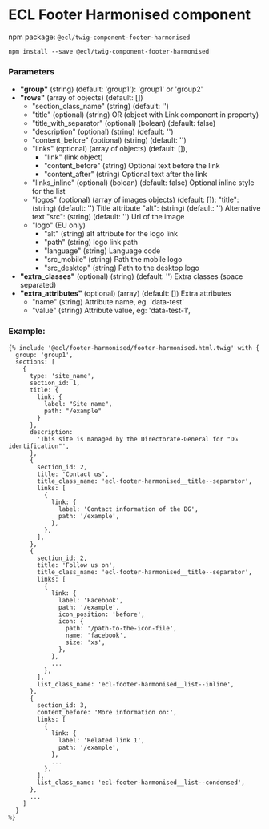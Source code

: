 # ECL Footer Harmonised component

npm package: `@ecl/twig-component-footer-harmonised`

```shell
npm install --save @ecl/twig-component-footer-harmonised
```

### Parameters

- **"group"** (string) (default: 'group1'): 'group1' or 'group2'
- **"rows"** (array of objects) (default: [])
  - "section_class_name" (string) (default: '')
  - "title" (optional) (string) OR (object with Link component in property)
  - "title_with_separator" (optional) (bolean) (default: false)
  - "description" (optional) (string) (default: '')
  - "content_before" (optional) (string) (default: '')
  - "links" (optional) (array of objects) (default: []),
    - "link" (link object)
    - "content_before" (string) Optional text before the link
    - "content_after" (string) Optional text after the link
  - "links_inline" (optional) (bolean) (default: false) Optional inline style for the list
  - "logos" (optional) (array of images objects) (default: []):
    "title": (string) (default: '') Title attribute
    "alt": (string) (default: '') Alternative text
    "src": (string) (default: '') Url of the image
  - "logo" (EU only)
    - "alt" (string) alt attribute for the logo link
    - "path" (string) logo link path
    - "language" (string) Language code
    - "src_mobile" (string) Path the mobile logo
    - "src_desktop" (string) Path to the desktop logo
- **"extra_classes"** (optional) (string) (default: '') Extra classes (space separated)
- **"extra_attributes"** (optional) (array) (default: []) Extra attributes
  - "name" (string) Attribute name, eg. 'data-test'
  - "value" (string) Attribute value, eg: 'data-test-1',

### Example:

<!-- prettier-ignore -->
```twig
{% include '@ecl/footer-harmonised/footer-harmonised.html.twig' with { 
  group: 'group1', 
  sections: [ 
    { 
      type: 'site_name', 
      section_id: 1,
      title: { 
        link: { 
          label: "Site name", 
          path: "/example" 
        } 
      }, 
      description: 
        'This site is managed by the Directorate-General for "DG identification"', 
      }, 
      { 
        section_id: 2, 
        title: 'Contact us', 
        title_class_name: 'ecl-footer-harmonised__title--separator', 
        links: [ 
          { 
            link: { 
              label: 'Contact information of the DG', 
              path: '/example', 
            }, 
          }, 
        ], 
      }, 
      { 
        section_id: 2, 
        title: 'Follow us on', 
        title_class_name: 'ecl-footer-harmonised__title--separator', 
        links: [ 
          { 
            link: { 
              label: 'Facebook', 
              path: '/example', 
              icon_position: 'before', 
              icon: { 
                path: '/path-to-the-icon-file', 
                name: 'facebook', 
                size: 'xs', 
              }, 
            }, 
            ... 
          }, 
        ], 
        list_class_name: 'ecl-footer-harmonised__list--inline', 
      }, 
      { 
        section_id: 3,
        content_before: 'More information on:', 
        links: [ 
          { 
            link: { 
              label: 'Related link 1', 
              path: '/example', 
            }, 
            ... 
          }, 
        ], 
        list_class_name: 'ecl-footer-harmonised__list--condensed', 
      }, 
      ... 
    ] 
  } 
%}
```
